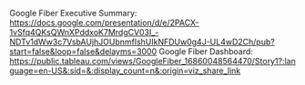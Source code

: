 Google Fiber Executive Summary: 
<https://docs.google.com/presentation/d/e/2PACX-1vSfq4QKsQWnXPddxoK7MrdgCV03I_-NDTv1dWw3c7VsbAUjhJOUbnmflshUIkNFDUw0g4J-UL4wD2Ch/pub?start=false&loop=false&delayms=3000>
Google Fiber Dashboard: 
<https://public.tableau.com/views/GoogleFiber_16860048564470/Story1?:language=en-US&:sid=&:display_count=n&:origin=viz_share_link>
